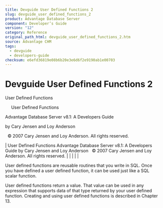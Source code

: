 ```yaml
---
title: Devguide User Defined Functions 2
slug: devguide_user_defined_functions_2
product: Advantage Database Server
component: Developer’s Guide
version: "12"
category: Reference
original_path_html: devguide_user_defined_functions_2.htm
source: Advantage CHM
tags:
  - devguide
  - developers-guide
checksum: e6efd36819e08b6b20e3e6d6f2e9190ab1e00703
---
```


# Devguide User Defined Functions 2

User Defined Functions

     User Defined Functions

Advantage Database Server v8.1: A Developers Guide

by Cary Jensen and Loy Anderson

  © 2007 Cary Jensen and Loy Anderson. All rights reserved.

| User Defined Functions  Advantage Database Server v8.1: A Developers Guide  by Cary Jensen and Loy Anderson    © 2007 Cary Jensen and Loy Anderson. All rights reserved. |  |  |  |  |

User defined functions are reusable routines that you write in SQL. Once you have defined a user defined function, it can be used just like a SQL scalar function.

User defined functions return a value. That value can be used in any expression that supports data of that type returned by your user defined function. Creating and using user defined functions is described in Chapter 13.
